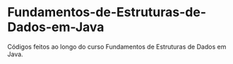 # Fundamentos-de-Estruturas-de-Dados-em-Java
Códigos feitos ao longo do curso Fundamentos de Estruturas de Dados em Java.
